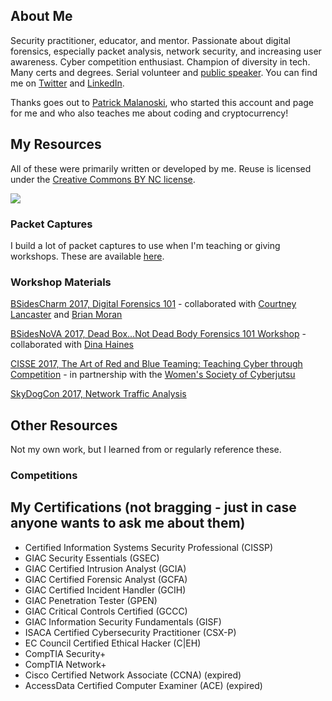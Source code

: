 ## About Me

Security practitioner, educator, and mentor. Passionate about digital forensics, especially packet analysis, network security, and increasing user awareness.  Cyber competition enthusiast.  Champion of diversity in tech.  Many certs and degrees.  Serial volunteer and [public speaker](https://goo.gl/7pXpL8).  You can find me on [Twitter](https://twitter.com/marcelle_fsg) and [LinkedIn](https://www.linkedin.com/in/marcellelee/). 

Thanks goes out to [Patrick Malanoski](https://www.linkedin.com/in/patrick-malanoski/), who started this account and page for me and who also teaches me about coding and cryptocurrency! 

## My Resources

All of these were primarily written or developed by me.  Reuse is licensed under the [Creative Commons BY NC license](https://creativecommons.org/licenses/by-nc/2.0). 

![](https://github.com/marcellelee/marcellelee.github.io/blob/master/assets/creative-commons-by-nc.png) 

### Packet Captures
I build a lot of packet captures to use when I'm teaching or giving workshops.  These are available [here](https://goo.gl/LtQb6W).

### Workshop Materials

[BSidesCharm 2017, Digital Forensics 101](https://goo.gl/RCfNwM) - collaborated with [Courtney Lancaster](https://twitter.com/allth3things) and [Brian Moran](https://twitter.com/brianjmoran) 

[BSidesNoVA 2017, Dead Box...Not Dead Body Forensics 101 Workshop](https://goo.gl/5phzNp) - collaborated with [Dina Haines](https://twitter.com/dinaduncan)

[CISSE 2017, The Art of Red and Blue Teaming: Teaching Cyber through Competition](https://goo.gl/VjPr4y) - in partnership with the [Women's Society of Cyberjutsu](https://womenscyberjutsu.com)

[SkyDogCon 2017, Network Traffic Analysis](https://goo.gl/WDrgmy)


## Other Resources

Not my own work, but I learned from or regularly reference these.

### Competitions



## My Certifications (not bragging - just in case anyone wants to ask me about them)
* Certified Information Systems Security Professional (CISSP)
* GIAC Security Essentials (GSEC) 
* GIAC Certified Intrusion Analyst (GCIA)
* GIAC Certified Forensic Analyst (GCFA)
* GIAC Certified Incident Handler (GCIH)
* GIAC Penetration Tester (GPEN)
* GIAC Critical Controls Certified (GCCC)
* GIAC Information Security Fundamentals (GISF)
* ISACA Certified Cybersecurity Practitioner (CSX-P)
* EC Council Certified Ethical Hacker (C|EH)
* CompTIA Security+  
* CompTIA Network+ 
* Cisco Certified Network Associate (CCNA) (expired)
* AccessData Certified Computer Examiner (ACE) (expired)

